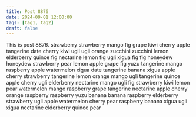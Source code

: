 ```yaml
---
title: Post 8876
date: 2024-09-01 12:00:00
tags: [tag1, tag2]
draft: false
---
```

This is post 8876.
strawberry
strawberry
mango
fig
grape
kiwi
cherry
apple
tangerine
date
cherry
kiwi
ugli
ugli
orange
zucchini
zucchini
lemon
elderberry
quince
fig
nectarine
lemon
fig
ugli
xigua
fig
fig
honeydew
honeydew
strawberry
pear
lemon
apple
grape
fig
yuzu
tangerine
mango
raspberry
apple
watermelon
xigua
date
tangerine
banana
xigua
apple
cherry
strawberry
tangerine
lemon
orange
mango
ugli
tangerine
quince
apple
cherry
ugli
elderberry
nectarine
mango
ugli
fig
strawberry
kiwi
lemon
pear
watermelon
mango
raspberry
grape
tangerine
nectarine
apple
cherry
orange
raspberry
raspberry
yuzu
banana
banana
raspberry
elderberry
strawberry
ugli
apple
watermelon
cherry
pear
raspberry
banana
xigua
ugli
xigua
nectarine
elderberry
quince
pear

